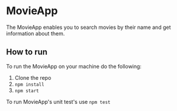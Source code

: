 # MovieApp

The MovieApp enables you to search movies by their name and get information about them.

## How to run

To run the MovieApp on your machine do the following:
1. Clone the repo
2. ```npm install```
3. ```npm start```

To run MovieApp's unit test's use  ```npm test```
